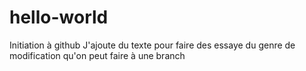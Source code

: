 # hello-world
Initiation à github
J'ajoute du texte pour faire des essaye du genre de modification qu'on peut faire à une branch
